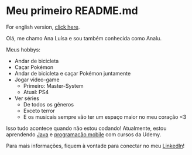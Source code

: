 # Meu primeiro README.md
For english version, [click here](https://github.com/analudias/analudias-en).

Olá, me chamo Ana Luísa e sou também conhecida como Analu.

Meus hobbys:
- Andar de bicicleta
- Caçar Pokémon
- Andar de bicicleta e caçar Pokémon juntamente
- Jogar video-game
  - Primeiro: Master-System
  - Atual: PS4
- Ver séries
  - De todos os gêneros
  - Exceto terror
  - E os musicais sempre vão ter um espaço maior no meu coração <3
  
Isso tudo acontece quando não estou codando!
Atualmente, estou aprendendo [Java](https://www.udemy.com/course/java-curso-completo/) e [programação mobile](https://www.udemy.com/course/curso-completo-do-desenvolvedor-android/) com cursos da Udemy.
  
Para mais informações, fiquem à vontade para conectar no meu [LinkedIn](https://www.linkedin.com/in/analudiastech/)!
